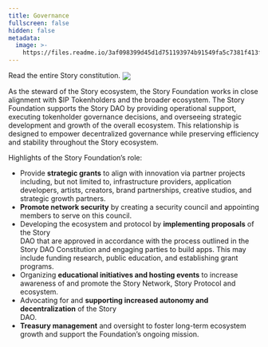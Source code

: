 ```yaml
---
title: Governance
fullscreen: false
hidden: false
metadata:
  image: >-
    https://files.readme.io/3af098399d45d1d751193974b91549fa5c7381f413fcda5501c0c102faadf6bc-story_linkedin.png
---
```

<Cards columns={1}>
  <Card title="Story Constitution" href="https://story.foundation/constitution.pdf" icon="fa-scroll" iconColor="#ccb092" target="_blank">
    Read the entire Story constitution.
  </Card>
</Cards>

<Image align="center" src="https://files.readme.io/b414790d1db0c08a7caae2d0dd5de06e986fb48fbc7bb744cc077b6d7153cd1b-story_linkedin.png" />

As the steward of the Story ecosystem, the Story Foundation works in close alignment with $IP Tokenholders and the broader ecosystem. The Story Foundation supports the Story DAO by providing operational support, executing tokenholder governance decisions, and overseeing strategic development and growth of the overall ecosystem. This relationship is designed to empower decentralized governance while preserving efficiency and stability throughout the Story ecosystem.

Highlights of the Story Foundation’s role:

* Provide **strategic grants** to align with innovation via partner projects including, but not limited to, infrastructure providers, application developers, artists, creators, brand partnerships, creative studios, and strategic growth partners.
* **Promote network security** by creating a security council and appointing members to serve on this council.
* Developing the ecosystem and protocol by **implementing proposals** of the Story\
  DAO that are approved in accordance with the process outlined in the Story DAO Constitution and engaging parties to build apps. This may include funding research, public education, and establishing grant programs.
* Organizing **educational initiatives and hosting events** to increase awareness of and promote the Story Network, Story Protocol and ecosystem.
* Advocating for and **supporting increased autonomy and decentralization** of the Story\
  DAO.
* **Treasury management** and oversight to foster long-term ecosystem growth and support the Foundation’s ongoing mission.
